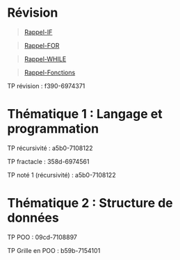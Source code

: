 # Révision 

> [Rappel-IF](Cours/Rappels1-IF.pdf)

> [Rappel-FOR](Cours/Rappels2-For.pdf)

> [Rappel-WHILE](Cours/Rappels3-While.pdf)

> [Rappel-Fonctions](Cours/Rappels4-Fonctions.pdf)

 TP révision : f390-6974371
  
# Thématique 1 : Langage et programmation

TP récursivité : a5b0-7108122

TP fractacle : 358d-6974561

TP noté 1 (récursivité) : a5b0-7108122
 
# Thématique 2 : Structure de données

 TP POO : 09cd-7108897

 TP Grille en POO : b59b-7154101